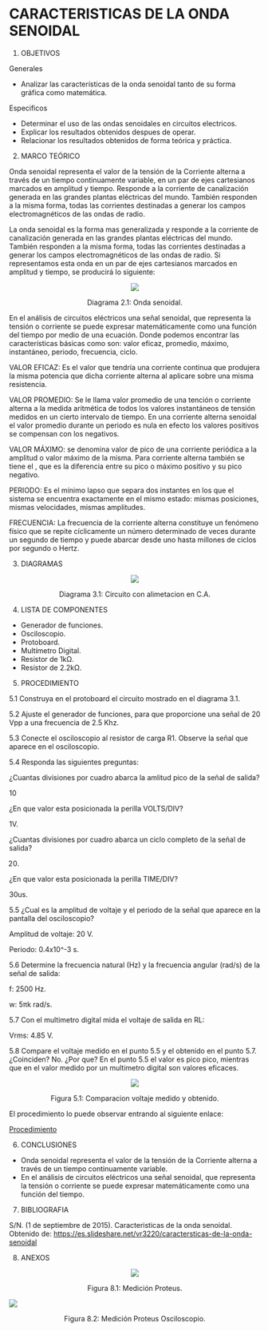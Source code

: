 # CARACTERISTICAS DE LA ONDA SENOIDAL

1. OBJETIVOS

Generales

* Analizar las características de la onda senoidal tanto de su forma gráfica como matemática. 

Especificos

* Determinar el uso de las ondas senoidales en circuitos electricos. 
* Explicar los resultados obtenidos despues de operar.
* Relacionar los resultados obtenidos de forma teórica y práctica.

2. MARCO TEÓRICO 

Onda senoidal representa el valor de la tensión de la Corriente alterna a través de un tiempo continuamente variable, en un par de ejes cartesianos marcados en amplitud y tiempo. Responde a la corriente de canalización generada en las grandes plantas eléctricas del mundo. También responden a la misma forma, todas las corrientes destinadas a generar los campos electromagnéticos de las ondas de radio. 

La onda senoidal es la forma mas generalizada y responde a la corriente de canalización generada en las grandes plantas eléctricas del mundo. También responden a la misma forma, todas las corrientes destinadas a generar los campos electromagnéticos de las ondas de radio. Si representamos esta onda en un par de ejes cartesianos marcados en amplitud y tiempo, se producirá lo siguiente: 

<p align="center">
  <img src="https://github.com/Dillanj2/Informe6/blob/main/Im%C3%A1genes/Onda%20senoidal.png">
</p>
<p align="center">
  Diagrama 2.1: Onda senoidal.
</p>

En el análisis de circuitos eléctricos una señal senoidal, que representa la tensión o corriente se puede expresar matemáticamente como una función del tiempo por medio de una ecuación. Donde podemos encontrar las características básicas como son: valor eficaz, promedio, máximo, instantáneo, periodo, frecuencia, ciclo.

VALOR EFICAZ: Es el valor que tendría una corriente continua que produjera la misma potencia que dicha corriente alterna al aplicare sobre una misma resistencia.

VALOR PROMEDIO: Se le llama valor promedio de una tención o corriente alterna a la medida aritmética de todos los valores instantáneos de tensión medidos en un cierto intervalo de tiempo. En una corriente alterna senoidal el valor promedio durante un periodo es nula en efecto los valores positivos se compensan con los negativos.

VALOR MÁXIMO: se denomina valor de pico de una corriente periódica a la amplitud o valor máximo de la misma. Para corriente alterna también se tiene el , que es la diferencia entre su pico o máximo positivo y su pico negativo.

PERIODO: Es el mínimo lapso que separa dos instantes en los que el sistema se encuentra exactamente en el mismo estado: mismas posiciones, mismas velocidades, mismas amplitudes.

FRECUENCIA: La frecuencia de la corriente alterna constituye un fenómeno físico que se repite cíclicamente un número determinado de veces durante un segundo de tiempo y puede abarcar desde uno hasta millones de ciclos por segundo o Hertz.

3. DIAGRAMAS

<p align="center">
  <img src="https://github.com/Dillanj2/Informe6/blob/main/Im%C3%A1genes/Circuito%20con%20alimetacion%20en%20CA.jpg">
</p>
<p align="center">
  Diagrama 3.1: Circuito con alimetacion en C.A.
</p>

4. LISTA DE COMPONENTES

* Generador de funciones.
* Osciloscopio.
* Protoboard.
* Multímetro Digital.
* Resistor de 1kΩ.
* Resistor de 2.2kΩ.

5. PROCEDIMIENTO

5.1 Construya en el protoboard el circuito mostrado en el diagrama 3.1.

5.2 Ajuste el generador de funciones, para que proporcione una señal de 20 Vpp a una frecuencia de 2.5 Khz.

5.3 Conecte el osciloscopio al resistor de carga R1. Observe la señal que aparece en el osciloscopio.

5.4 Responda las siguientes preguntas:

¿Cuantas divisiones por cuadro abarca la amlitud pico de la señal de salida?

10

¿En que valor esta posicionada la perilla VOLTS/DIV?

1V.

¿Cuantas divisiones por cuadro abarca un ciclo completo de la señal de salida?

20.

¿En que valor esta posicionada la perilla TIME/DIV?

30us.

5.5 ¿Cual es la amplitud de voltaje y el periodo de la señal que aparece en la pantalla del osciloscopio?

Amplitud de voltaje: 20 V.

Periodo: 0.4x10^-3 s.

5.6 Determine la frecuencia natural (Hz) y la frecuencia angular (rad/s) de la señal de salida:

f: 2500 Hz.

w: 5πk rad/s.

5.7 Con el multimetro digital mida el voltaje de salida en RL: 

Vrms: 4.85 V.

5.8 Compare el voltaje medido en el punto 5.5 y el obtenido en el punto 5.7. ¿Coinciden? No. ¿Por que? En el punto 5.5 el valor es pico pico, mientras que en el valor medido por un multimetro digital son valores eficaces.

<p align="center">
  <img src="https://github.com/Dillanj2/Informe6/blob/main/Im%C3%A1genes/Comparacion%20voltaje%20medido%20y%20obtenido.jpg">
</p>
<p align="center">
  Figura 5.1: Comparacion voltaje medido y obtenido.
</p>

El procedimiento lo puede observar entrando al siguiente enlace: 

<p><a href="https://github.com/Dillanj2/Informe6/blob/main/C%C3%B3digo%20fuente/Procedimiento_de_Laboratorio_6.pdf">Procedimiento</a>

6. CONCLUSIONES

* Onda senoidal representa el valor de la tensión de la Corriente alterna a través de un tiempo continuamente variable. 
* En el análisis de circuitos eléctricos una señal senoidal, que representa la tensión o corriente se puede expresar matemáticamente como una función del tiempo.

7. BIBLIOGRAFIA

S/N. (1 de septiembre de 2015). Caracteristicas de la onda senoidal. Obtenido de: https://es.slideshare.net/vr3220/caractersticas-de-la-onda-senoidal

8. ANEXOS

<p align="center">
  <img src="https://github.com/Dillanj2/Informe6/blob/main/Im%C3%A1genes/Circuito.png">
</p>
<p align="center">
  Figura 8.1: Medición Proteus.
</p

<p align="center">
  <img src="https://github.com/Dillanj2/Informe6/blob/main/Im%C3%A1genes/Osciloscopio.png">
</p>
<p align="center">
  Figura 8.2: Medición Proteus Osciloscopio.
</p


  
